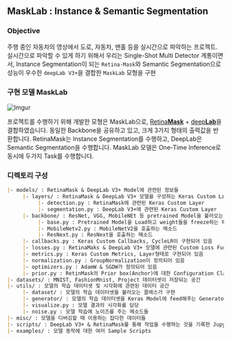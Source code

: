 ## MaskLab : Instance & Semantic Segmentation 

### Objective

주행 중인 자동차의 영상에서 도로, 자동차, 맨홀 등을 실시간으로 파악하는 프로젝트. 실시간으로 파악할 수 있게 하기 위해서 우리는 Single-Shot Multi Detector 계통이면서, Instance Segmentation이 되는 `Retina-Mask`와 Semantic Segmentation으로 성능이 우수한 `deepLab V3+`을 결합한 `MaskLab` 모형을 구현



### 구현 모델 MaskLab

![Imgur](https://imgur.com/S4NJOYT.png)

프로젝트를 수행하기 위해 개발한 모형은 MaskLab으로, [Retina**Mask**](https://arxiv.org/pdf/1901.03353.pdf) + [deep**Lab**](https://arxiv.org/pdf/1802.02611.pdf)을 결합하였습니다. 동일한 Backbone을 공유하고 있고, 크게 3가지 형태의 출력값을 반환합니다.
RetinaMask는 Instance Segmentation를 수행하고, DeepLab은 Semantic Segmentation을 수행합니다. MaskLab 모델은 One-Time Inference로 동시에 두가지 Task를 수행합니다.



### 디렉토리 구성

```` markdown
|- models/ : RetinaMask & DeepLab V3+ Model에 관련된 정보들 
     |- layers/ : RetinaMask & DeepLab V3+ 모델을 구성하는 Keras Custom Layers
          |- detection.py : RetinaMask에 관련된 Keras Custom Layer
          |- segmentation.py : DeepLab V3+에 관련된 Keras Custom Layer
     |- backbone/ : ResNet, VGG, MobileNEt 등 pretrained Model을 불러오는 Method.
          |- base.py : Pretrained Model을 Load하고 weight들을 freeze하는 메소드들.
          |- MobileNetv2.py : MobileNetV2을 호출하는 메소드
          |- ResNext.py : ResNext을 호출하는 메소드
     |- callbacks.py : Keras Custom Callbacks, CycleLR이 구현되어 있음
     |- losses.py : RetinaMaks & DeepLab V3+ 모델에 관련된 Custom Loss Function이 구현되어 있음
     |- metrics.py : Keras Custom Metrics, Layer형태로 구현되어 있음
     |- normalization.py : GroupNormalization이 정의되어 있음 
     |- optimizers.py : AdamW & SGDW가 정의되어 있음
     |- prior.py : RetinMask의 Prior box(Anchor)에 대한 Configuration Class
|- datasets/ : MNIST, FashionMnist, Project 데이터셋이 저장되는 공간
|- utils/ : 모델의 학습 데이터셋 및 시각화에 관련된 데이터 공간
     |- dataset/ : 모델의 학습 데이터셋을 불러오는 클래스가 구현
     |- generator/ : 모델의 학습 데이터셋을 Keras Model에 feed해주는 Generator 클래스
     |- visualize.py : 모델 결과의 시각화를 담당
     |- noise.py : 모델 학습에 노이즈를 주는 메소드들
|- misc/ : 모델을 디버깅할 때 이용하는 잡다한 데이터들
|- scripts/ : DeepLab V3+ & RetinaMask를 통해 작업을 수행하는 것을 기록한 Jupyter Notebook Scripts
|- examples/ : 모델 동작에 대한 여러 Sample Scripts 
````
